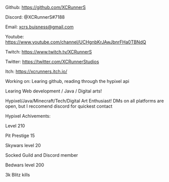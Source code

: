 Github: https://github.com/XCRunnerS

Discord: @XCRunnerS#7188

Email: xcrs.buisness@gmail.com

Youtube: https://www.youtube.com/channel/UCHgnbKrJAwJbnrFHa0TBNdQ

Twitch: https://www.twitch.tv/XCRunnerS

Twitter: https://twitter.com/XCRunnerStudios

Itch: https://xcrunners.itch.io/

Working on: Learing github, reading through the hypixel api

Learing Web development / Java / Digital arts!

Hypixel/Java/Minecraft/Tech/Digital Art Enthusiast!
DMs on all platforms are open, but I reccomend discord for quickest contact



Hypixel Achivements:

Level 210

Pit Prestige 15

Skywars level 20

Socked Guild and Discord member

Bedwars level 200

3k Blitz kills
<!--
**XCRunnerS/XCRunnerS** is a ✨ _special_ ✨ repository because its `README.md` (this file) appears on your GitHub profile.

Here are some ideas to get you started:
- 🔭 I’m currently working on ...
- 🌱 I’m currently learning ...
- 👯 I’m looking to collaborate on ...
- 🤔 I’m looking for help with ...
- 💬 Ask me about ...
- 📫 How to reach me: ...
- 😄 Pronouns: ...
- ⚡ Fun fact: ...
-->
